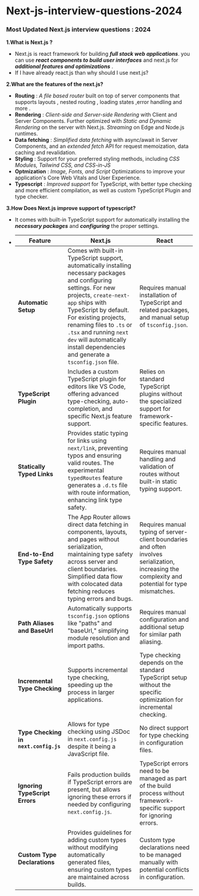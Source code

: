 # Next-js-interview-questions-2024

### Most Updated Next.js interview questions : 2024

**1.What is Next.js ?**

- Next.js is react framework for building **_full stack web applications_**. you can use **_react components to build user interfaces_** and next.js for **_additional features and optimizations_** .
- If I have already react.js than why should I use next.js?

**2.What are the features of the next.js?**

- **Routing** : _A file based router_ built on top of server components that supports layouts , nested routing , loading states ,error handling and more .
- **Rendering** : _Client-side and Server-side Rendering_ with Client and Server Components. Further optimized with _Static and Dynamic Rendering_ on the server with Next.js. _Streaming_ on Edge and Node.js runtimes.
- **Data fetching** : _Simplified data fetching_ with async/await in Server Components, and an _extended fetch_ API for request memoization, data caching and revalidation.
- **Styling** : Support for your preferred styling methods, including _CSS Modules, Tailwind CSS, and CSS-in-JS_
- **Optmization** : _Image, Fonts, and Script_ Optimizations to improve your application's Core Web Vitals and User Experience.
- **Typescript** : _Improved support_ for TypeScript, with better type checking and more efficient compilation, as well as custom TypeScript Plugin and type checker.

**3.How Does Next.js improve support of typescript?**

- It comes with built-in TypeScript support for automatically installing the **_necessary packages_** and **_configuring_** the proper settings.
- | Feature                               | Next.js                                                                                                                                                                                                                                                                                                                                          | React                                                                                                                                             |
  | ------------------------------------- | ------------------------------------------------------------------------------------------------------------------------------------------------------------------------------------------------------------------------------------------------------------------------------------------------------------------------------------------------ | ------------------------------------------------------------------------------------------------------------------------------------------------- |
  | **Automatic Setup**                   | Comes with built-in TypeScript support, automatically installing necessary packages and configuring settings. For new projects, `create-next-app` ships with TypeScript by default. For existing projects, renaming files to `.ts` or `.tsx` and running `next dev` will automatically install dependencies and generate a `tsconfig.json` file. | Requires manual installation of TypeScript and related packages, and manual setup of `tsconfig.json`.                                             |
  | **TypeScript Plugin**                 | Includes a custom TypeScript plugin for editors like VS Code, offering advanced type-checking, auto-completion, and specific Next.js feature support.                                                                                                                                                                                            | Relies on standard TypeScript plugins without the specialized support for framework-specific features.                                            |
  | **Statically Typed Links**            | Provides static typing for links using `next/link`, preventing typos and ensuring valid routes. The experimental `typedRoutes` feature generates a `.d.ts` file with route information, enhancing link type safety.                                                                                                                              | Requires manual handling and validation of routes without built-in static typing support.                                                         |
  | **End-to-End Type Safety**            | The App Router allows direct data fetching in components, layouts, and pages without serialization, maintaining type safety across server and client boundaries. Simplified data flow with colocated data fetching reduces typing errors and bugs.                                                                                               | Requires manual typing of server-client boundaries and often involves serialization, increasing the complexity and potential for type mismatches. |
  | **Path Aliases and BaseUrl**          | Automatically supports `tsconfig.json` options like "paths" and "baseUrl," simplifying module resolution and import paths.                                                                                                                                                                                                                       | Requires manual configuration and additional setup for similar path aliasing.                                                                     |
  | **Incremental Type Checking**         | Supports incremental type checking, speeding up the process in larger applications.                                                                                                                                                                                                                                                              | Type checking depends on the standard TypeScript setup without the specific optimization for incremental checking.                                |
  | **Type Checking in `next.config.js`** | Allows for type checking using JSDoc in `next.config.js` despite it being a JavaScript file.                                                                                                                                                                                                                                                     | No direct support for type checking in configuration files.                                                                                       |
  | **Ignoring TypeScript Errors**        | Fails production builds if TypeScript errors are present, but allows ignoring these errors if needed by configuring `next.config.js`.                                                                                                                                                                                                            | TypeScript errors need to be managed as part of the build process without framework-specific support for ignoring errors.                         |
  | **Custom Type Declarations**          | Provides guidelines for adding custom types without modifying automatically generated files, ensuring custom types are maintained across builds.                                                                                                                                                                                                 | Custom type declarations need to be managed manually with potential conflicts in configuration.                                                   |
